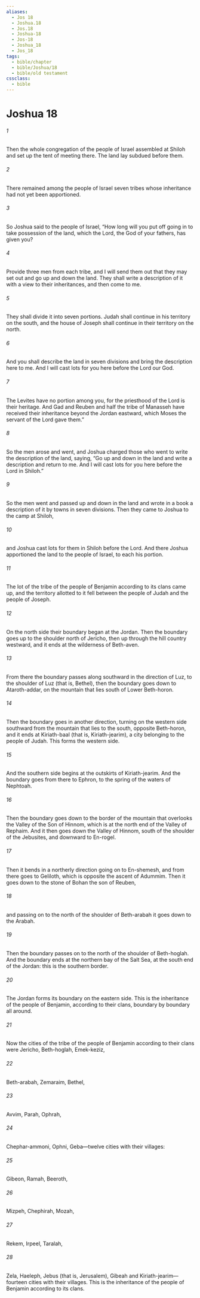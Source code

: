 ```yaml
---
aliases:
  - Jos 18
  - Joshua.18
  - Jos.18
  - Joshua-18
  - Jos-18
  - Joshua_18
  - Jos_18
tags:
  - bible/chapter
  - bible/Joshua/18
  - bible/old testament
cssclass:
  - bible
---
```


# Joshua 18

###### 1
Then the whole congregation of the people of Israel assembled at Shiloh and set up the tent of meeting there. The land lay subdued before them.
###### 2
There remained among the people of Israel seven tribes whose inheritance had not yet been apportioned.
###### 3
So Joshua said to the people of Israel, “How long will you put off going in to take possession of the land, which the Lord, the God of your fathers, has given you?
###### 4
Provide three men from each tribe, and I will send them out that they may set out and go up and down the land. They shall write a description of it with a view to their inheritances, and then come to me.
###### 5
They shall divide it into seven portions. Judah shall continue in his territory on the south, and the house of Joseph shall continue in their territory on the north.
###### 6
And you shall describe the land in seven divisions and bring the description here to me. And I will cast lots for you here before the Lord our God.
###### 7
The Levites have no portion among you, for the priesthood of the Lord is their heritage. And Gad and Reuben and half the tribe of Manasseh have received their inheritance beyond the Jordan eastward, which Moses the servant of the Lord gave them.”
###### 8
So the men arose and went, and Joshua charged those who went to write the description of the land, saying, “Go up and down in the land and write a description and return to me. And I will cast lots for you here before the Lord in Shiloh.”
###### 9
So the men went and passed up and down in the land and wrote in a book a description of it by towns in seven divisions. Then they came to Joshua to the camp at Shiloh,
###### 10
and Joshua cast lots for them in Shiloh before the Lord. And there Joshua apportioned the land to the people of Israel, to each his portion.
###### 11
The lot of the tribe of the people of Benjamin according to its clans came up, and the territory allotted to it fell between the people of Judah and the people of Joseph.
###### 12
On the north side their boundary began at the Jordan. Then the boundary goes up to the shoulder north of Jericho, then up through the hill country westward, and it ends at the wilderness of Beth-aven.
###### 13
From there the boundary passes along southward in the direction of Luz, to the shoulder of Luz (that is, Bethel), then the boundary goes down to Ataroth-addar, on the mountain that lies south of Lower Beth-horon.
###### 14
Then the boundary goes in another direction, turning on the western side southward from the mountain that lies to the south, opposite Beth-horon, and it ends at Kiriath-baal (that is, Kiriath-jearim), a city belonging to the people of Judah. This forms the western side.
###### 15
And the southern side begins at the outskirts of Kiriath-jearim. And the boundary goes from there to Ephron, to the spring of the waters of Nephtoah.
###### 16
Then the boundary goes down to the border of the mountain that overlooks the Valley of the Son of Hinnom, which is at the north end of the Valley of Rephaim. And it then goes down the Valley of Hinnom, south of the shoulder of the Jebusites, and downward to En-rogel.
###### 17
Then it bends in a northerly direction going on to En-shemesh, and from there goes to Geliloth, which is opposite the ascent of Adummim. Then it goes down to the stone of Bohan the son of Reuben,
###### 18
and passing on to the north of the shoulder of Beth-arabah it goes down to the Arabah.
###### 19
Then the boundary passes on to the north of the shoulder of Beth-hoglah. And the boundary ends at the northern bay of the Salt Sea, at the south end of the Jordan: this is the southern border.
###### 20
The Jordan forms its boundary on the eastern side. This is the inheritance of the people of Benjamin, according to their clans, boundary by boundary all around.
###### 21
Now the cities of the tribe of the people of Benjamin according to their clans were Jericho, Beth-hoglah, Emek-keziz,
###### 22
Beth-arabah, Zemaraim, Bethel,
###### 23
Avvim, Parah, Ophrah,
###### 24
Chephar-ammoni, Ophni, Geba—twelve cities with their villages:
###### 25
Gibeon, Ramah, Beeroth,
###### 26
Mizpeh, Chephirah, Mozah,
###### 27
Rekem, Irpeel, Taralah,
###### 28
Zela, Haeleph, Jebus (that is, Jerusalem), Gibeah and Kiriath-jearim—fourteen cities with their villages. This is the inheritance of the people of Benjamin according to its clans.


